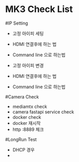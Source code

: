 # MK3 Check List

#IP Setting

  - 고정 아이피 세팅
  - HDMI 연결후에 하는 법
  - Command line 으로 하는법

  - 고정 아이피 변경
  - HDMI 연결후에 하는 법
  - Command line 으로 하는법


#Camera Check

  - mediamtx check
  - camera fastapi service check
  - docker check
  - docker 재시작
  - http :8889 체크

#LongRun Test

   - DHCP 경우
   - 
